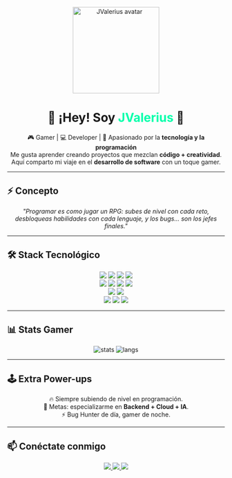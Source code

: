 <!-- Avatar gamer centrado -->
<p align="center">
  <img src="https://chatgpt.com/backend-api/public_content/enc…1MDVhNWQ2NDIiLCJ2IjoiMCIsImdpem1vX2lkIjpudWxsfQ==" width="200" alt="JValerius avatar"/>
</p>

<h1 align="center">👾 ¡Hey! Soy <span style="color:#00FFAA">JValerius</span> 👾</h1>

<p align="center">
🎮 Gamer | 💻 Developer | 🚀 Apasionado por la <b>tecnología y la programación</b><br>
Me gusta aprender creando proyectos que mezclan <b>código + creatividad</b>.<br>
Aquí comparto mi viaje en el <b>desarrollo de software</b> con un toque gamer.
</p>

---

## ⚡ Concepto
<p align="center"><i>
"Programar es como jugar un RPG: subes de nivel con cada reto,<br>
desbloqueas habilidades con cada lenguaje, y los bugs… son los jefes finales."
</i></p>

---

## 🛠️ Stack Tecnológico

<p align="center">
<!-- Lenguajes -->
<img src="https://img.shields.io/badge/Java-ED8B00?style=for-the-badge&logo=java&logoColor=white"/>
<img src="https://img.shields.io/badge/Python-3776AB?style=for-the-badge&logo=python&logoColor=white"/>
<img src="https://img.shields.io/badge/JavaScript-F7DF1E?style=for-the-badge&logo=javascript&logoColor=black"/>
<img src="https://img.shields.io/badge/TypeScript-3178C6?style=for-the-badge&logo=typescript&logoColor=white"/><br>

<!-- Frameworks -->
<img src="https://img.shields.io/badge/SpringBoot-6DB33F?style=for-the-badge&logo=springboot&logoColor=white"/>
<img src="https://img.shields.io/badge/Angular-DD0031?style=for-the-badge&logo=angular&logoColor=white"/>
<img src="https://img.shields.io/badge/Node.js-339933?style=for-the-badge&logo=node.js&logoColor=white"/>
<img src="https://img.shields.io/badge/Docker-2496ED?style=for-the-badge&logo=docker&logoColor=white"/><br>

<!-- Bases de Datos -->
<img src="https://img.shields.io/badge/PostgreSQL-316192?style=for-the-badge&logo=postgresql&logoColor=white"/>
<img src="https://img.shields.io/badge/MySQL-005C84?style=for-the-badge&logo=mysql&logoColor=white"/><br>

<!-- Herramientas -->
<img src="https://img.shields.io/badge/Git-F05033?style=for-the-badge&logo=git&logoColor=white"/>
<img src="https://img.shields.io/badge/Linux-FCC624?style=for-the-badge&logo=linux&logoColor=black"/>
<img src="https://img.shields.io/badge/VSCode-007ACC?style=for-the-badge&logo=visualstudiocode&logoColor=white"/>
</p>

---

## 📊 Stats Gamer

<p align="center">
  <img src="https://github-readme-stats.vercel.app/api?username=JohanTomas&show_icons=true&theme=tokyonight" alt="stats"/>
  <img src="https://github-readme-stats.vercel.app/api/top-langs/?username=JohanTomas&layout=compact&theme=tokyonight" alt="langs"/>
</p>

---

## 🕹️ Extra Power-ups
<p align="center">
🔥 Siempre subiendo de nivel en programación.<br>
🎯 Metas: especializarme en <b>Backend + Cloud + IA</b>.<br>
⚡ Bug Hunter de día, gamer de noche.
</p>

---

## 📫 Conéctate conmigo  

<p align="center">
  <a href="https://www.linkedin.com/in/johan-tomas-malasquez-valerio-51a616274">
    <img src="https://img.shields.io/badge/LinkedIn-0A66C2?style=for-the-badge&logo=linkedin&logoColor=white"/>
  </a>
  <a href="https://twitter.com/jvaleriuscode">
    <img src="https://img.shields.io/badge/Twitter-1DA1F2?style=for-the-badge&logo=twitter&logoColor=white"/>
  </a>
  <a href="https://github.com/JohanTomas">
    <img src="https://img.shields.io/badge/GitHub-000000?style=for-the-badge&logo=github&logoColor=white"/>
  </a>
</p>
